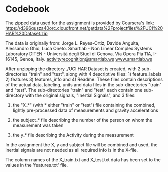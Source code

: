 Codebook
========
The zipped data used for the assignment is provided by Coursera's link: https://d396qusza40orc.cloudfront.net/getdata%2Fprojectfiles%2FUCI%20HAR%20Dataset.zip

The data is originally from: Jorge L. Reyes-Ortiz, Davide Anguita, Alessandro Ghio, Luca Oneto. Smartlab - Non Linear Complex Systems Laboratory DITEN - Università degli Studi di Genova. Via Opera Pia 11A, I-16145, Genoa, Italy. activityrecognition@smartlab.ws www.smartlab.ws

After unzipping the directory ./UCI HAR Dataset is created, with 2 sub- directories "train" and "test", along with 4 descriptive files: 1) feature_labels 2) features 3) features_info and 4) Readme. These files contain descriptions of the actual data, labeling, units and data files in the sub-directories "train" and "test". The sub-directories "train" and "test" each contain one sub-directory with the original signals, "Inertial Signals", and 3 files:

1) the "X_*" (with * either "train" or "test") file containing the combined, lightly pre-processed data of measurements and gravity accelerations

2) the subject_* file describing the number of the person on whom the measurement was taken

3) the y_* file describing the Activity during the measurement

In the assignment the X, y and subject file will be combined and used, the inertial signals are not needed as all required info is in the X-file.

The column names of the X_train.txt and X_test.txt data has been set to the values in the 'features.txt' file.
